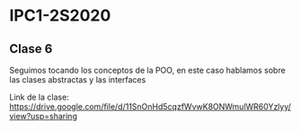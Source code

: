 # IPC1-2S2020
## Clase 6

Seguimos tocando los conceptos de la POO, en este caso hablamos sobre las clases abstractas y las interfaces

Link de la clase: https://drive.google.com/file/d/11SnOnHd5cqzfWvwK8ONWmulWR60Yzlyy/view?usp=sharing